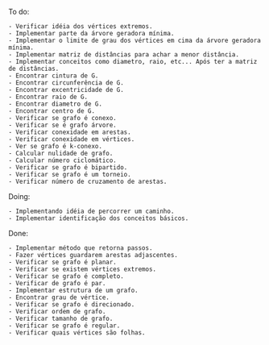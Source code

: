 To do:

    - Verificar idéia dos vértices extremos.
    - Implementar parte da árvore geradora mínima.
    - Implementar o limite de grau dos vértices em cima da árvore geradora mínima.
    - Implementar matriz de distâncias para achar a menor distância.
    - Implementar conceitos como diametro, raio, etc... Após ter a matriz de distâncias.  
    - Encontrar cintura de G.
    - Encontrar circunferência de G.
    - Encontrar excentricidade de G.
    - Encontrar raio de G.
    - Encontrar diametro de G.
    - Encontrar centro de G.
    - Verificar se grafo é conexo.
    - Verificar se é grafo árvore.
    - Verificar conexidade em arestas.
    - Verificar conexidade em vértices.
    - Ver se grafo é k-conexo.
    - Calcular nulidade de grafo.
    - Calcular número ciclomático.
    - Verificar se grafo é bipartido.
    - Verificar se grafo é um torneio.
    - Verificar número de cruzamento de arestas.

Doing:

    - Implementando idéia de percorrer um caminho.
    - Implementar identificação dos conceitos básicos.

Done:

    - Implementar método que retorna passos.
    - Fazer vértices guardarem arestas adjascentes.
    - Verificar se grafo é planar.
    - Verificar se existem vértices extremos.
    - Verificar se grafo é completo.
    - Verificar de grafo é par.
    - Implementar estrutura de um grafo.
    - Encontrar grau de vértice.
    - Verificar se grafo é direcionado.
    - Verificar ordem de grafo.
    - Verificar tamanho de grafo.
    - Verificar se grafo é regular.
    - Verificar quais vértices são folhas.
